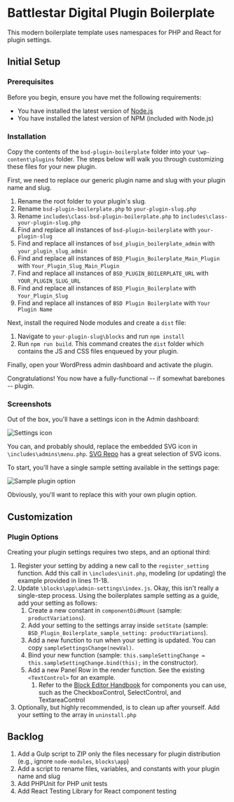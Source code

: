 # Battlestar Digital Plugin Boilerplate
This modern boilerplate template uses namespaces for PHP and React for plugin settings.

## Initial Setup

### Prerequisites

Before you begin, ensure you have met the following requirements:
* You have installed the latest version of [Node.js](https://nodejs.org/en/download/)
* You have installed the latest version of NPM (included with Node.js)

### Installation

Copy the contents of the `bsd-plugin-boilerplate` folder into your `\wp-content\plugins` folder. The steps below will walk you through customizing these files for your new plugin.

First, we need to replace our generic plugin name and slug with your plugin name and slug.

1. Rename the root folder to your plugin's slug. 
1. Rename `bsd-plugin-boilerplate.php` to `your-plugin-slug.php`
1. Rename `includes\class-bsd-plugin-boilerplate.php` to `includes\class-your-plugin-slug.php`
1. Find and replace all instances of `bsd-plugin-boilerplate` with `your-plugin-slug`
1. Find and replace all instances of `bsd_plugin_boilerplate_admin` with `your_plugin_slug_admin`
1. Find and replace all instances of `BSD_Plugin_Boilerplate_Main_Plugin` with `Your_Plugin_Slug_Main_Plugin`
1. Find and replace all instances of `BSD_PLUGIN_BOILERPLATE_URL` with `YOUR_PLUGIN_SLUG_URL`
1. Find and replace all instances of `BSD_Plugin_Boilerplate` with `Your_Plugin_Slug`
1. Find and replace all instances of `BSD Plugin Boilerplate` with `Your Plugin Name`

Next, install the required Node modules and create a `dist` file:

1. Navigate to `your-plugin-slug\blocks` and run `npm install`
1. Run `npm run build`. This command creates the `dist` folder which contains the JS and CSS files enqueued by your plugin.

Finally, open your WordPress admin dashboard and activate the plugin.

Congratulations! You now have a fully-functional -- if somewhat barebones -- plugin.

### Screenshots

Out of the box, you'll have a settings icon in the Admin dashboard:

![Settings icon](/../readme_screenshots/readme_images/wordpress_boilerplate_plugin_admin_settings_icon.jpg?raw=true "Settings Icon")

You can, and probably should, replace the embedded SVG icon in `\includes\admins\menu.php`. [SVG Repo](https://www.svgrepo.com/) has a great selection of SVG icons.

To start, you'll have a single sample setting available in the settings page:

![Sample plugin option](/../readme_screenshots/readme_images/wordpress_boilerplate_plugin_react_settings_page.jpg?raw=true "Sample Plugin Option")

Obviously, you'll want to replace this with your own plugin option. 

## Customization

### Plugin Options

Creating your plugin settings requires two steps, and an optional third:

1. Register your setting by adding a new call to the `register_setting` function. Add this call in `\includes\init.php`, modeling (or updating) the example provided in lines 11-18.
1. Update `\blocks\app\admin-settings\index.js`. Okay, this isn't really a single-step process. Using the boilerplates sample setting as a guide, add your setting as follows:
    1. Create a new constant in `componentDidMount` (sample: `productVariations`).
    1. Add your setting to the settings array inside `setState` (sample: `BSD_Plugin_Boilerplate_sample_setting: productVariations`).
    1. Add a new function to run when your setting is updated. You can copy `sampleSettingsChange(newVal)`.
    1. Bind your new function (sample: `this.sampleSettingChange = this.sampleSettingChange.bind(this);` in the constructor).
    1. Add a new Panel Row in the render function. See the existing `<TextControl>` for an example. 
        1. Refer to the [Block Editor Handbook](https://developer.wordpress.org/block-editor/components/) for components you can use, such as the CheckboxControl, SelectControl, and TextareaControl
1. Optionally, but highly recommended, is to clean up after yourself. Add your setting to the array in `uninstall.php`

## Backlog

1. Add a Gulp script to ZIP only the files necessary for plugin distribution (e.g., ignore `node-modules`, `blocks\app`)
1. Add a script to rename files, variables, and constants with your plugin name and slug
1. Add PHPUnit for PHP unit tests
1. Add React Testing Library for React component testing
